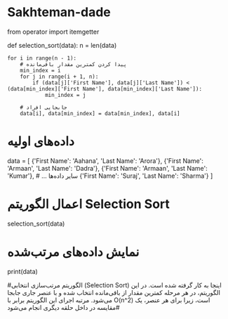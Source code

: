 # Sakhteman-dade
from operator import itemgetter

def selection_sort(data):
    n = len(data)

    for i in range(n - 1):
        # پیدا کردن کمترین مقدار باقی‌مانده
        min_index = i
        for j in range(i + 1, n):
            if (data[j]['First Name'], data[j]['Last Name']) < (data[min_index]['First Name'], data[min_index]['Last Name']):
                min_index = j

        # جابجایی افراد
        data[i], data[min_index] = data[min_index], data[i]

# داده‌های اولیه
data = [
    {'First Name': 'Aahana', 'Last Name': 'Arora'},
    {'First Name': 'Armaan', 'Last Name': 'Dadra'},
    {'First Name': 'Armaan', 'Last Name': 'Kumar'},
    # ... سایر داده‌ها
    {'First Name': 'Suraj', 'Last Name': 'Sharma'}
]

# اعمال الگوریتم Selection Sort
selection_sort(data)

# نمایش داده‌های مرتب‌شده
print(data)

#الگوریتم مرتب‌سازی انتخابی (Selection Sort) اینجا به کار گرفته شده است. در این الگوریتم، در هر مرحله کمترین مقدار از باقی‌مانده انتخاب شده و با عنصر جاری جابجا می‌شود. مرتبه اجرای این الگوریتم برابر با O(n^2) است، زیرا برای هر عنصر، یک مقایسه در داخل حلقه دیگری انجام می‌شود#